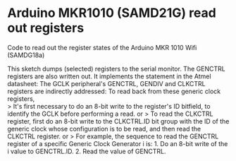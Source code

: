 # Arduino MKR1010 (SAMD21G) read out registers
 Code to read out the register states of the Arduino MKR 1010 Wifi (SAMDG18a)

This sketch dumps (selected) registers to the serial monitor.
The GENCTRL registers are also written out.
It implements the statement in the Atmel datasheet: 
The GCLK peripheral's GENCTRL, GENDIV and CLKCTRL registers are indirectly addressed:
To read back from these generic clock registers,  
		> It's first necessary to do an 8-bit write to the register's ID bitfield, to identify the GCLK before performing a read.
	or 
		> To read the CLKCTRL register, first do an 8-bit write to the CLKCTRL.ID bit group with the ID of the generic clock whose configuration is to be read, and then read the CLKCTRL register.
  	or
   		> For example, the sequence to read the GENCTRL register of a specific Generic Clock Generator i is: 1. Do an 8-bit write of the i value to GENCTRL.ID. 2. Read the value of GENCTRL.
